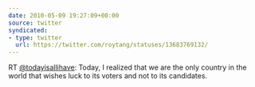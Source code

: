 ```yaml
---
date: 2010-05-09 19:27:09+00:00
source: twitter
syndicated:
- type: twitter
  url: https://twitter.com/roytang/statuses/13683769132/
---
```


RT [@todayisallihave](https://twitter.com/todayisallihave/): Today, I realized that we are the only country in the world that wishes luck to its voters and not to its candidates.